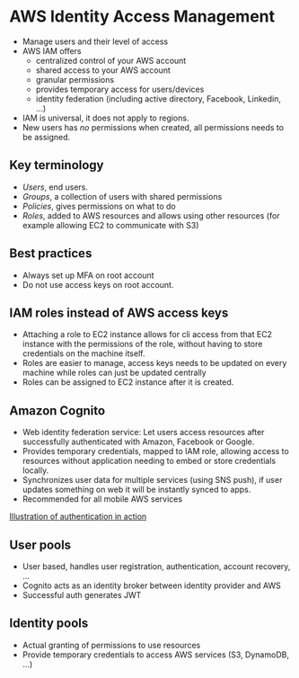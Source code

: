 # AWS Identity Access Management

- Manage users and their level of access
- AWS IAM offers
  - centralized control of your AWS account
  - shared access to your AWS account
  - granular permissions
  - provides temporary access for users/devices
  - identity federation (including active directory, Facebook, Linkedin, …)
- IAM is universal, it does not apply to regions.
- New users has _no_ permissions when created, all permissions needs to be assigned.

## Key terminology

- _Users_, end users.
- _Groups_, a collection of users with shared permissions
- _Policies_, gives permissions on what to do
- _Roles_, added to AWS resources and allows using other resources (for example allowing EC2 to communicate with S3)

## Best practices

- Always set up MFA on root account
- Do not use access keys on root account.

## IAM roles instead of AWS access keys

- Attaching a role to EC2 instance allows for cli access from that EC2 instance with the permissions of the role, without having to store credentials on the machine itself.
- Roles are easier to manage, access keys needs to be updated on every machine while roles can just be updated centrally
- Roles can be assigned to EC2 instance after it is created.

## Amazon Cognito

- Web identity federation service: Let users access resources after successfully authenticated with Amazon, Facebook or Google.
- Provides temporary credentials, mapped to IAM role, allowing access to resources without application needing to embed or store credentials locally.
- Synchronizes user data for multiple services (using SNS push), if user updates something on web it will be instantly synced to apps.
- Recommended for all mobile AWS services

[Illustration of authentication in action](assets/app-cognito-pools.png)

## User pools

- User based, handles user registration, authentication, account recovery, …
- Cognito acts as an identity broker between identity provider and AWS
- Successful auth generates JWT

## Identity pools

- Actual granting of permissions to use resources
- Provide temporary credentials to access AWS services (S3, DynamoDB, …)
